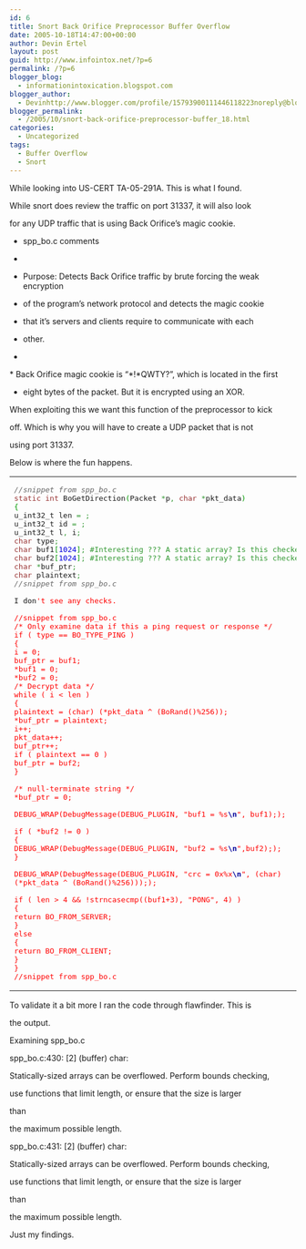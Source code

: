 ```yaml
---
id: 6
title: Snort Back Orifice Preprocessor Buffer Overflow
date: 2005-10-18T14:47:00+00:00
author: Devin Ertel
layout: post
guid: http://www.infointox.net/?p=6
permalink: /?p=6
blogger_blog:
  - informationintoxication.blogspot.com
blogger_author:
  - Devinhttp://www.blogger.com/profile/15793900111446118223noreply@blogger.com
blogger_permalink:
  - /2005/10/snort-back-orifice-preprocessor-buffer_18.html
categories:
  - Uncategorized
tags:
  - Buffer Overflow
  - Snort
---
```

While looking into US-CERT TA-05-291A. This is what I found.

While snort does review the traffic on port 31337, it will also look
  
for any UDP traffic that is using Back Orifice&#8217;s magic cookie.

* spp_bo.c comments
  
*
  
* Purpose: Detects Back Orifice traffic by brute forcing the weak encryption
  
* of the program&#8217;s network protocol and detects the magic cookie
  
* that it&#8217;s servers and clients require to communicate with each
  
* other.
  
*
  
\* Back Orifice magic cookie is &#8220;\*!*QWTY?&#8221;, which is located in the first
  
* eight bytes of the packet. But it is encrypted using an XOR.

When exploiting this we want this function of the preprocessor to kick
  
off. Which is why you will have to create a UDP packet that is not
  
using port 31337.

Below is where the fun happens.

<div class="wp_syntax">
  <table>
    <tr>
      <td class="code">
        <pre class="c" style="font-family:monospace;"><span style="color: #666666; font-style: italic;">//snippet from spp_bo.c</span>
<span style="color: #993333;">static</span> <span style="color: #993333;">int</span> BoGetDirection<span style="color: #009900;">&#40;</span>Packet <span style="color: #339933;">*</span>p<span style="color: #339933;">,</span> <span style="color: #993333;">char</span> <span style="color: #339933;">*</span>pkt_data<span style="color: #009900;">&#41;</span>
<span style="color: #009900;">&#123;</span>
u_int32_t len <span style="color: #339933;">=</span> <span style="color: #0000dd;"></span><span style="color: #339933;">;</span>
u_int32_t id <span style="color: #339933;">=</span> <span style="color: #0000dd;"></span><span style="color: #339933;">;</span>
u_int32_t l<span style="color: #339933;">,</span> i<span style="color: #339933;">;</span>
<span style="color: #993333;">char</span> type<span style="color: #339933;">;</span>
<span style="color: #993333;">char</span> buf1<span style="color: #009900;">&#91;</span><span style="color: #0000dd;">1024</span><span style="color: #009900;">&#93;</span><span style="color: #339933;">;</span> <span style="color: #339933;">#Interesting ??? A static array? Is this checked? hehe</span>
<span style="color: #993333;">char</span> buf2<span style="color: #009900;">&#91;</span><span style="color: #0000dd;">1024</span><span style="color: #009900;">&#93;</span><span style="color: #339933;">;</span> <span style="color: #339933;">#Interesting ??? A static array? Is this checked? hehe</span>
<span style="color: #993333;">char</span> <span style="color: #339933;">*</span>buf_ptr<span style="color: #339933;">;</span>
<span style="color: #993333;">char</span> plaintext<span style="color: #339933;">;</span>
<span style="color: #666666; font-style: italic;">//snippet from spp_bo.c</span>
&nbsp;
I don<span style="color: #ff0000;">'t see any checks.
&nbsp;
//snippet from spp_bo.c
/* Only examine data if this a ping request or response */
if ( type == BO_TYPE_PING )
{
i = 0;
buf_ptr = buf1;
*buf1 = 0;
*buf2 = 0;
/* Decrypt data */
while ( i &lt; len )
{
plaintext = (char) (*pkt_data ^ (BoRand()%256));
*buf_ptr = plaintext;
i++;
pkt_data++;
buf_ptr++;
if ( plaintext == 0 )
buf_ptr = buf2;
}
&nbsp;
/* null-terminate string */
*buf_ptr = 0;
&nbsp;
DEBUG_WRAP(DebugMessage(DEBUG_PLUGIN, "buf1 = %s<span style="color: #000099; font-weight: bold;">\n</span>", buf1););
&nbsp;
if ( *buf2 != 0 )
{
DEBUG_WRAP(DebugMessage(DEBUG_PLUGIN, "buf2 = %s<span style="color: #000099; font-weight: bold;">\n</span>",buf2););
}
&nbsp;
DEBUG_WRAP(DebugMessage(DEBUG_PLUGIN, "crc = 0x%x<span style="color: #000099; font-weight: bold;">\n</span>", (char)
(*pkt_data ^ (BoRand()%256))););
&nbsp;
if ( len &gt; 4 &amp;&amp; !strncasecmp((buf1+3), "PONG", 4) )
{
return BO_FROM_SERVER;
}
else
{
return BO_FROM_CLIENT;
}
}
//snippet from spp_bo.c</span></pre>
      </td>
    </tr>
  </table>
</div>

To validate it a bit more I ran the code through flawfinder. This is
  
the output.

Examining spp_bo.c
  
spp_bo.c:430: \[2\] (buffer) char:
  
Statically-sized arrays can be overflowed. Perform bounds checking,
  
use functions that limit length, or ensure that the size is larger
  
than
  
the maximum possible length.
  
spp_bo.c:431: \[2\] (buffer) char:
  
Statically-sized arrays can be overflowed. Perform bounds checking,
  
use functions that limit length, or ensure that the size is larger
  
than
  
the maximum possible length.

Just my findings.